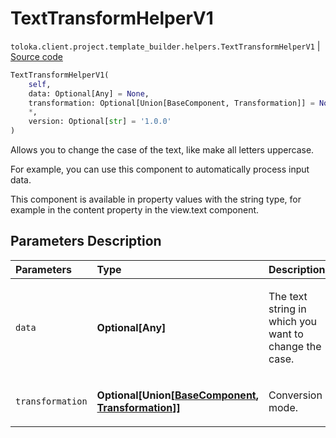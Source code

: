 # TextTransformHelperV1
`toloka.client.project.template_builder.helpers.TextTransformHelperV1` | [Source code](https://github.com/Toloka/toloka-kit/blob/v1.1.3/src/client/project/template_builder/helpers.py#L226)

```python
TextTransformHelperV1(
    self,
    data: Optional[Any] = None,
    transformation: Optional[Union[BaseComponent, Transformation]] = None,
    *,
    version: Optional[str] = '1.0.0'
)
```

Allows you to change the case of the text, like make all letters uppercase.


For example, you can use this component to automatically process input data.

This component is available in property values with the string type, for example in the content property in the
view.text component.

## Parameters Description

| Parameters | Type | Description |
| :----------| :----| :-----------|
`data`|**Optional\[Any\]**|<p>The text string in which you want to change the case.</p>
`transformation`|**Optional\[Union\[[BaseComponent](toloka.client.project.template_builder.base.BaseComponent.md), [Transformation](toloka.client.project.template_builder.helpers.TextTransformHelperV1.Transformation.md)\]\]**|<p>Conversion mode.</p>

